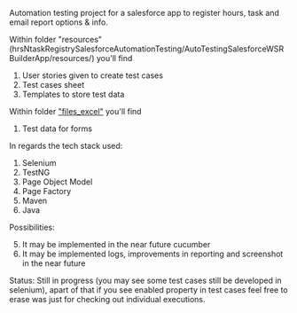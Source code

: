 Automation testing project for a salesforce app to register hours, task and email report options & info.

Within folder "resources" (hrsNtaskRegistrySalesforceAutomationTesting/AutoTestingSalesforceWSRBuilderApp/resources/) you'll find
1. User stories given to create test cases
2. Test cases sheet
3. Templates to store test data

Within folder ["files_excel"](https://github.com/ferreiracamilo/hrsNtaskRegistrySalesforceAutomationTesting/tree/master/AutoTestingSalesforceWSRBuilderApp/files_excel) you'll find
1. Test data for forms

In regards the tech stack used:
1. Selenium
2. TestNG
3. Page Object Model
4. Page Factory
5. Maven
6. Java

Possibilities:

5. It may be implemented in the near future cucumber
6. It may be implemented logs, improvements in reporting and screenshot in the near future

Status:
Still in progress (you may see some test cases still be developed in selenium), apart of that if you see enabled property in test cases feel free to erase was just for checking out individual executions.
